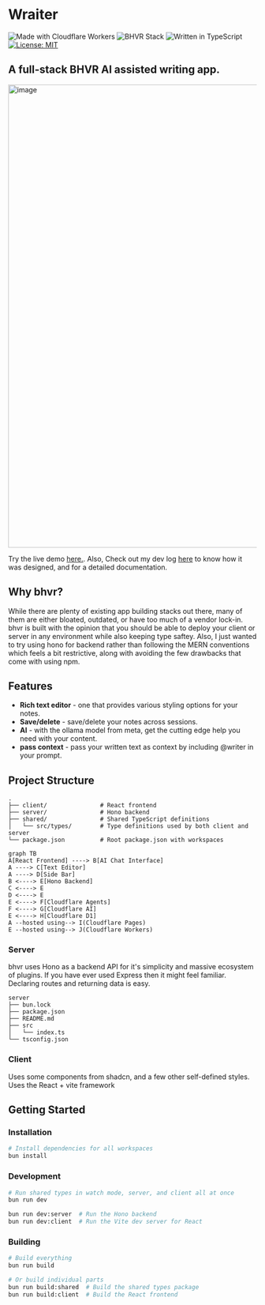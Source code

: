 # Wraiter

![Made with Cloudflare Workers](https://img.shields.io/badge/built%20with-Cloudflare%20Workers-blue)
![BHVR Stack](https://img.shields.io/badge/stack-BHVR-orange)
![Written in TypeScript](https://img.shields.io/badge/language-TypeScript-green)
[![License: MIT](https://img.shields.io/badge/License-MIT-yellow.svg)](https://opensource.org/licenses/MIT)

## A full-stack BHVR AI assisted writing app.

<img width="1919" height="938" alt="image" src="https://github.com/user-attachments/assets/4ee98b99-a1b2-4a26-940c-373d92169015" />

Try the live demo [here.](https://wraiter-9xs.pages.dev/).
Also, Check out my dev log [here](https://gist.github.com/haru-02/6972304c66d2d416ec579b63e55c3ed0) to know how it was designed, and for a detailed documentation.

## Why bhvr?

While there are plenty of existing app building stacks out there, many of them are either bloated, outdated, or have too much of a vendor lock-in. bhvr is built with the opinion that you should be able to deploy your client or server in any environment while also keeping type saftey. Also, I just wanted to try using hono for backend rather than following the MERN conventions which feels a bit restrictive, along with avoiding the few drawbacks that come with using npm.

## Features

- **Rich text editor** \- one that provides various styling options for your notes.
- **Save/delete** \- save/delete your notes across sessions.
- **AI** \- with the ollama model from meta, get the cutting edge help you need with your content.
- **pass context** \- pass your written text as context by including @writer in your prompt.

## Project Structure

```
.
├── client/               # React frontend
├── server/               # Hono backend
├── shared/               # Shared TypeScript definitions
│   └── src/types/        # Type definitions used by both client and server
└── package.json          # Root package.json with workspaces
```

```mermaid
graph TB
A[React Frontend] ----> B[AI Chat Interface]
A ----> C[Text Editor]
A ----> D[Side Bar]
B <----> E[Hono Backend]
C <----> E
D <----> E
E <----> F[Cloudflare Agents]
F <----> G[Cloudflare AI]
E <----> H[Cloudflare D1]
A --hosted using--> I(Cloudflare Pages)
E --hosted using--> J(Cloudflare Workers)
``` 

### Server

bhvr uses Hono as a backend API for it's simplicity and massive ecosystem of plugins. If you have ever used Express then it might feel familiar. Declaring routes and returning data is easy.

```
server
├── bun.lock
├── package.json
├── README.md
├── src
│   └── index.ts
└── tsconfig.json
```

### Client

Uses some components from shadcn, and a few other self-defined styles.
Uses the React + vite framework

## Getting Started

### Installation

```bash
# Install dependencies for all workspaces
bun install
```

### Development

```bash
# Run shared types in watch mode, server, and client all at once
bun run dev

bun run dev:server  # Run the Hono backend
bun run dev:client  # Run the Vite dev server for React
```

### Building

```bash
# Build everything
bun run build

# Or build individual parts
bun run build:shared  # Build the shared types package
bun run build:client  # Build the React frontend
```
